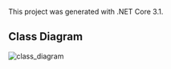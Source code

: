 This project was generated with .NET Core 3.1.

## Class Diagram
![class_diagram](https://github.com/beheddin/OsmoseInverse-server_side/assets/72648203/21e9d9dd-5e89-4170-aaff-65d0b57759ae)
